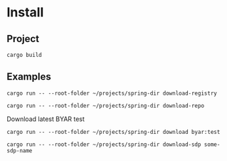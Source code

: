 # Install

## Project

`cargo build`

## Examples

`cargo run -- --root-folder ~/projects/spring-dir download-registry`

`cargo run -- --root-folder ~/projects/spring-dir download-repo`

Download latest BYAR test

`cargo run -- --root-folder ~/projects/spring-dir download byar:test`



`cargo run -- --root-folder ~/projects/spring-dir download-sdp some-sdp-name`
